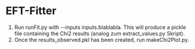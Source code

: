 # EFT-Fitter
1. Run runFit.py with --inputs inputs.blablabla. This will produce a pickle file containing the Chi2 results (analog zum extract_values.py Skript).
2. Once the results_observed.pkl has been created, run makeChi2Plot.py.